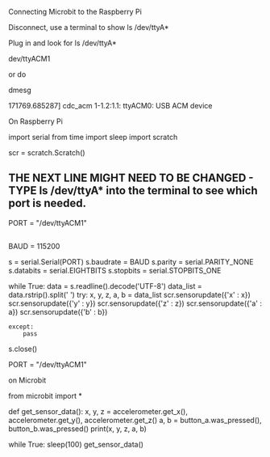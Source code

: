 

Connecting Microbit to the Raspberry Pi


Disconnect, use a terminal to show ls /dev/ttyA*

Plug in and look for ls /dev/ttyA*

dev/ttyACM1


or do

dmesg


171769.685287] cdc_acm 1-1.2:1.1: ttyACM0: USB ACM device




On Raspberry Pi

import serial
from time import sleep
import scratch

scr = scratch.Scratch()
## THE NEXT LINE MIGHT NEED TO BE CHANGED - TYPE ls /dev/ttyA* into the terminal to see which port is needed.
PORT = "/dev/ttyACM1"
##
BAUD = 115200

s = serial.Serial(PORT)
s.baudrate = BAUD
s.parity   = serial.PARITY_NONE
s.databits = serial.EIGHTBITS
s.stopbits = serial.STOPBITS_ONE

while True:
    data = s.readline().decode('UTF-8')
    data_list = data.rstrip().split(' ')
    try:
        x, y, z, a, b = data_list
        scr.sensorupdate({'x' : x})
        scr.sensorupdate({'y' : y})
        scr.sensorupdate({'z' : z})
        scr.sensorupdate({'a' : a})
        scr.sensorupdate({'b' : b})

    except:
        pass

s.close()


PORT = "/dev/ttyACM1"




on Microbit

from microbit import *

def get_sensor_data():
    x, y, z = accelerometer.get_x(), accelerometer.get_y(), accelerometer.get_z()
    a, b = button_a.was_pressed(), button_b.was_pressed()
    print(x, y, z, a, b)

while True:
    sleep(100)
    get_sensor_data()
